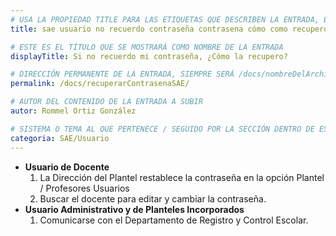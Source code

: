 ```yaml
---
# USA LA PROPIEDAD TITLE PARA LAS ETIQUETAS QUE DESCRIBEN LA ENTRADA, ÉSTAS SERÁ USADO EN LA BÚSQUEDA
title: sae usuario no recuerdo contraseña contrasena cómo como recupero

# ESTE ES EL TÍTULO QUE SE MOSTRARÁ COMO NOMBRE DE LA ENTRADA
displayTitle: Si no recuerdo mi contraseña, ¿Cómo la recupero?

# DIRECCIÓN PERMANENTE DE LA ENTRADA, SIEMPRE SERÁ /docs/nombreDelArchivo/
permalink: /docs/recuperarContrasenaSAE/

# AUTOR DEL CONTENIDO DE LA ENTRADA A SUBIR
autor: Rommel Ortiz González

# SISTEMA O TEMA AL QUE PERTENECE / SEGUIDO POR LA SECCIÓN DENTRO DE ESE SISTEMA O TEMA
categoria: SAE/Usuario
---
```


- **Usuario de Docente**
    1. La Dirección del Plantel restablece la contraseña en la opción Plantel / Profesores Usuarios
    1. Buscar el docente para editar y cambiar la contraseña.
- **Usuario Administrativo y de Planteles Incorporados**
    1. Comunicarse con el Departamento de Registro y Control Escolar.